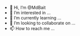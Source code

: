 - 👋 Hi, I’m @MdBait
- 👀 I’m interested in ...
- 🌱 I’m currently learning ...
- 💞️ I’m looking to collaborate on ...
- 📫 How to reach me ...

<!---
MdBait/MdBait is a ✨ special ✨ repository because its `README.md` (this file) appears on your GitHub profile.
You can click the Preview link to take a look at your changes.
--->
